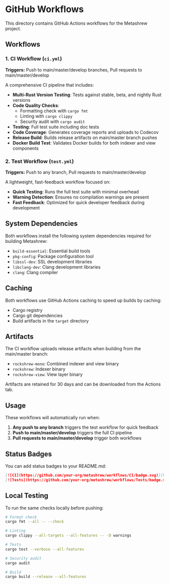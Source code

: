 # GitHub Workflows

This directory contains GitHub Actions workflows for the Metashrew project.

## Workflows

### 1. CI Workflow (`ci.yml`)
**Triggers:** Push to main/master/develop branches, Pull requests to main/master/develop

A comprehensive CI pipeline that includes:

- **Multi-Rust Version Testing**: Tests against stable, beta, and nightly Rust versions
- **Code Quality Checks**:
  - Formatting check with `cargo fmt`
  - Linting with `cargo clippy`
  - Security audit with `cargo audit`
- **Testing**: Full test suite including doc tests
- **Code Coverage**: Generates coverage reports and uploads to Codecov
- **Release Build**: Builds release artifacts on main/master branch pushes
- **Docker Build Test**: Validates Docker builds for both indexer and view components

### 2. Test Workflow (`test.yml`)
**Triggers:** Push to any branch, Pull requests to main/master/develop

A lightweight, fast-feedback workflow focused on:

- **Quick Testing**: Runs the full test suite with minimal overhead
- **Warning Detection**: Ensures no compilation warnings are present
- **Fast Feedback**: Optimized for quick developer feedback during development

## System Dependencies

Both workflows install the following system dependencies required for building Metashrew:

- `build-essential`: Essential build tools
- `pkg-config`: Package configuration tool
- `libssl-dev`: SSL development libraries
- `libclang-dev`: Clang development libraries
- `clang`: Clang compiler

## Caching

Both workflows use GitHub Actions caching to speed up builds by caching:

- Cargo registry
- Cargo git dependencies
- Build artifacts in the `target` directory

## Artifacts

The CI workflow uploads release artifacts when building from the main/master branch:

- `rockshrew-mono`: Combined indexer and view binary
- `rockshrew`: Indexer binary
- `rockshrew-view`: View layer binary

Artifacts are retained for 30 days and can be downloaded from the Actions tab.

## Usage

These workflows will automatically run when:

1. **Any push to any branch** triggers the test workflow for quick feedback
2. **Push to main/master/develop** triggers the full CI pipeline
3. **Pull requests to main/master/develop** trigger both workflows

## Status Badges

You can add status badges to your README.md:

```markdown
[![CI](https://github.com/your-org/metashrew/workflows/CI/badge.svg)](https://github.com/your-org/metashrew/actions/workflows/ci.yml)
[![Tests](https://github.com/your-org/metashrew/workflows/Tests/badge.svg)](https://github.com/your-org/metashrew/actions/workflows/test.yml)
```

## Local Testing

To run the same checks locally before pushing:

```bash
# Format check
cargo fmt --all -- --check

# Linting
cargo clippy --all-targets --all-features -- -D warnings

# Tests
cargo test --verbose --all-features

# Security audit
cargo audit

# Build
cargo build --release --all-features